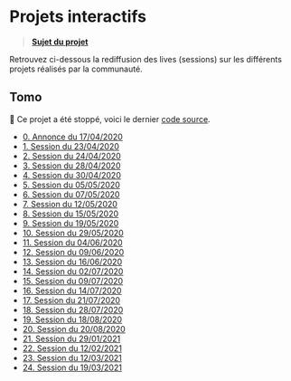 # Projets interactifs

> [**Sujet du projet**](https://github.com/jasonchampagne/FormationVideo/blob/master/Projets/Interactifs/01-tomo.pdf)

Retrouvez ci-dessous la rediffusion des lives (sessions) sur les différents projets réalisés par la communauté.

## Tomo

🛑 Ce projet a été stoppé, voici le dernier [code source](https://github.com/jasonchampagne/FormationVideo/raw/master/Projets/Interactifs/tomo-src.zip).

+ [0. Annonce du 17/04/2020](https://www.twitch.tv/videos/595056190)
+ [1. Session du 23/04/2020](https://www.twitch.tv/videos/600654452)
+ [2. Session du 24/04/2020](https://www.twitch.tv/videos/601654372)
+ [3. Session du 28/04/2020](https://www.twitch.tv/videos/605542864)
+ [4. Session du 30/04/2020](https://www.twitch.tv/videos/607667093)
+ [5. Session du 05/05/2020](https://www.twitch.tv/videos/612325736)
+ [6. Session du 07/05/2020](https://www.twitch.tv/videos/614279862)
+ [7. Session du 12/05/2020](https://www.twitch.tv/videos/619190189)
+ [8. Session du 15/05/2020](https://www.twitch.tv/videos/622195438)
+ [9. Session du 19/05/2020](https://www.twitch.tv/videos/626073049)
+ [10. Session du 29/05/2020](https://www.twitch.tv/videos/635794149)
+ [11. Session du 04/06/2020](https://www.twitch.tv/videos/641479186)
+ [12. Session du 09/06/2020](https://www.twitch.tv/videos/646381381)
+ [13. Session du 16/06/2020](https://www.twitch.tv/videos/652881280)
+ [14. Session du 02/07/2020](https://www.twitch.tv/videos/668258806)
+ [15. Session du 09/07/2020](https://www.twitch.tv/videos/674964928)
+ [16. Session du 14/07/2020](https://www.twitch.tv/videos/679809171)
+ [17. Session du 21/07/2020](https://www.twitch.tv/videos/686713403)
+ [18. Session du 28/07/2020](https://www.twitch.tv/videos/693650830)
+ [19. Session du 18/08/2020](https://www.twitch.tv/videos/714414540)
+ [20. Session du 20/08/2020](https://www.twitch.tv/videos/716443846)
+ [21. Session du 29/01/2021](https://www.twitch.tv/videos/893267940)
+ [22. Session du 12/02/2021](https://www.twitch.tv/videos/911755902)
+ [23. Session du 12/03/2021](https://www.twitch.tv/videos/947078247)
+ [24. Session du 19/03/2021](https://www.twitch.tv/videos/955917492)
